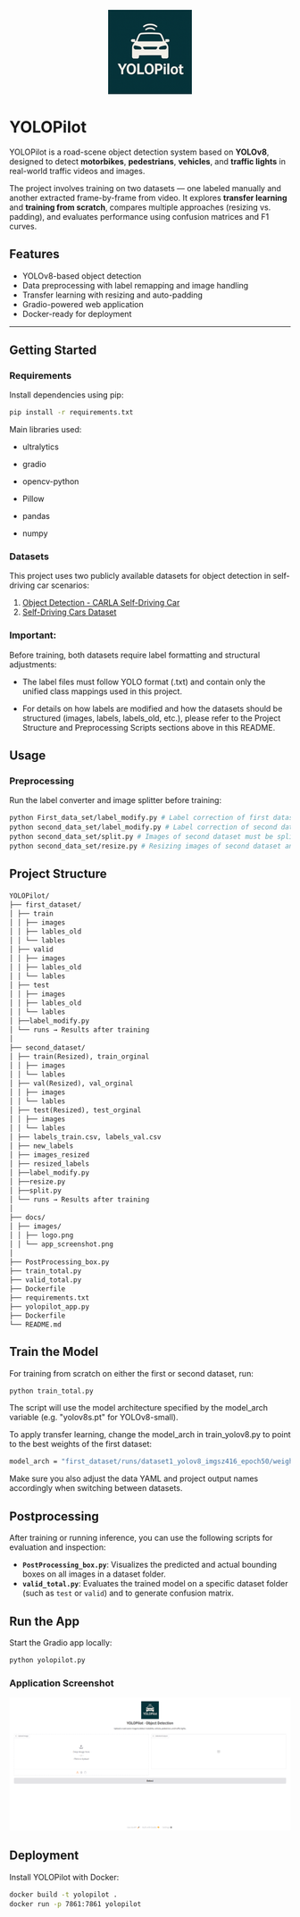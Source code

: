 <p align="center">
  <img src="docs/images/logo.png" alt="YOLOPilot Logo" width="150"/>
</p>

# YOLOPilot 

YOLOPilot is a road-scene object detection system based on **YOLOv8**, designed to detect **motorbikes**, **pedestrians**, **vehicles**, and **traffic lights** in real-world traffic videos and images.

The project involves training on two datasets — one labeled manually and another extracted frame-by-frame from video. It explores **transfer learning** and **training from scratch**, compares multiple approaches (resizing vs. padding), and evaluates performance using confusion matrices and F1 curves.

## Features

- YOLOv8-based object detection
- Data preprocessing with label remapping and image handling
- Transfer learning with resizing and auto-padding
- Gradio-powered web application
- Docker-ready for deployment

---

## Getting Started

### Requirements

Install dependencies using pip:

```bash
pip install -r requirements.txt
```

Main libraries used:

- ultralytics

- gradio

- opencv-python

- Pillow

- pandas

- numpy

### Datasets

This project uses two publicly available datasets for object detection in self-driving car scenarios:

1. [Object Detection - CARLA Self-Driving Car](https://www.kaggle.com/datasets/ibrahimalobaid/object-detection-carla-self-driving-car)
2. [Self-Driving Cars Dataset](https://www.kaggle.com/datasets/alincijov/self-driving-cars)

### Important:

Before training, both datasets require label formatting and structural adjustments:

- The label files must follow YOLO format (.txt) and contain only the unified class mappings used in this project.

- For details on how labels are modified and how the datasets should be structured (images, labels, labels_old, etc.), please refer to the Project Structure and Preprocessing Scripts sections above in this README.

## Usage

### Preprocessing

Run the label converter and image splitter before training:

``` bash
python First_data_set/label_modify.py # Label correction of first dataset
python second_data_set/label_modify.py # Label correction of second dataset
python second_data_set/split.py # Images of second dataset must be split according to lables
python second_data_set/resize.py # Resizing images of second dataset and correct the lables to from 480x300 to 416x416 pixels
```



## Project Structure
```
YOLOPilot/
├── first_dataset/
│ ├── train
│ │ ├── images
│ │ ├── lables_old
│ │ └── lables
│ ├── valid
│ │ ├── images
│ │ ├── lables_old
│ │ └── lables
│ ├── test
│ │ ├── images
│ │ ├── lables_old
│ │ └── lables
│ ├──label_modify.py
│ └── runs → Results after training
│ 
├── second_dataset/
│ ├── train(Resized), train_orginal
│ │ ├── images
│ │ └── lables
│ ├── val(Resized), val_orginal
│ │ ├── images
│ │ └── lables
│ ├── test(Resized), test_orginal
│ │ ├── images
│ │ └── lables
│ ├── labels_train.csv, labels_val.csv
│ ├── new_labels
│ ├── images_resized
│ ├── resized_labels
│ ├──label_modify.py
│ ├──resize.py
│ ├──split.py
│ └── runs → Results after training
│
├── docs/
│ ├── images/
│ │ ├── logo.png
│ │ └── app_screenshot.png
│
├── PostProcessing_box.py
├── train_total.py
├── valid_total.py
├── Dockerfile
├── requirements.txt
├── yolopilot_app.py
├── Dockerfile
└── README.md
```

## Train the Model

For training from scratch on either the first or second dataset, run:

```bash
python train_total.py
```

The script will use the model architecture specified by the model_arch variable (e.g. "yolov8s.pt" for YOLOv8-small).

To apply transfer learning, change the model_arch in train_yolov8.py to point to the best weights of the first dataset:

```bash
model_arch = "first_dataset/runs/dataset1_yolov8_imgsz416_epoch50/weights/best.pt"
```
Make sure you also adjust the data YAML and project output names accordingly when switching between datasets.


## Postprocessing

After training or running inference, you can use the following scripts for evaluation and inspection:

- **`PostProcessing_box.py`**: Visualizes the predicted and actual bounding boxes on all images in a dataset folder.
- **`valid_total.py`**: Evaluates the trained model on a specific dataset folder (such as `test` or `valid`) and to generate confusion matrix.

## Run the App
Start the Gradio app locally:

```bash
python yolopilot.py
```

### Application Screenshot

<p align="center">
  <img src="docs/images/application.png" alt="YOLOPilot App Screenshot" width="600"/>
</p>


## Deployment

Install YOLOPilot with Docker:

```bash
docker build -t yolopilot .
docker run -p 7861:7861 yolopilot
```
